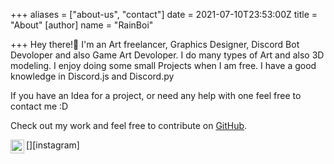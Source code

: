 +++
aliases = ["about-us", "contact"]
date = 2021-07-10T23:53:00Z
title = "About"
[author]
name = "RainBoi"

+++
Hey there!👋
I'm an Art freelancer, Graphics Designer, Discord Bot Devoloper and also Game Art Devoloper.
I do many types of Art and also 3D modeling. I enjoy doing some small
Projects when I am free. I have a good knowledge in Discord.js and Discord.py

If you have an Idea for a project, or need any help with one feel free to contact me :D

Check out my work and feel free to contribute on [GitHub](https://github.com/kingrain).

[<img align="left" alt="codeSTACKr | Instagram" width="22px" src="https://cdn.jsdelivr.net/npm/simple-icons@v3/icons/instagram.svg" />][instagram]
